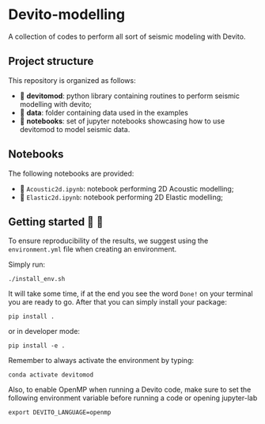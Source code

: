 # Devito-modelling

A collection of codes to perform all sort of seismic modeling with Devito.

## Project structure
This repository is organized as follows:

* :open_file_folder: **devitomod**: python library containing routines to perform seismic modelling with devito;
* :open_file_folder: **data**: folder containing data used in the examples
* :open_file_folder: **notebooks**: set of jupyter notebooks showcasing how to use devitomod to model seismic data.

## Notebooks
The following notebooks are provided:

- :orange_book: ``Acoustic2d.ipynb``: notebook performing 2D Acoustic modelling;
- :orange_book: ``Elastic2d.ipynb``: notebook performing 2D Elastic modelling;


## Getting started :space_invader: :robot:
To ensure reproducibility of the results, we suggest using the `environment.yml` file when creating an environment.

Simply run:
```
./install_env.sh
```
It will take some time, if at the end you see the word `Done!` on your terminal you are ready to go. After that you can simply install your package:
```
pip install .
```
or in developer mode:
```
pip install -e .
```

Remember to always activate the environment by typing:
```
conda activate devitomod
```

Also, to enable OpenMP when running a Devito code, make sure to set the following environment variable before running a code
or opening jupyter-lab
```
export DEVITO_LANGUAGE=openmp
```
